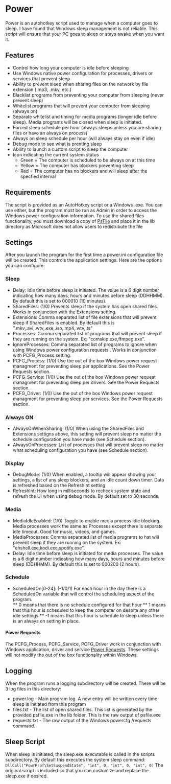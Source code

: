 # Power
Power is an autohotkey script used to manage when a computer goes to sleep.  I have found that Windows sleep management is not reliable.  This script will ensure that your PC goes to sleep or stays awake when you want it.

## Features
* Control how long your computer is idle before sleeping
* Use Windows native power configuration for processes, drivers or services that prevent sleep
* Ability to prevent sleep when sharing files on the network by file extension (.mp3, .mkv, etc.)
* Blacklist programs from preventing your computer from sleeping (never prevent sleep)
* Whitelist programs that will prevent your computer from sleeping (always on)
* Separate whitelist and timing for media programs (longer idle before sleep).  Media programs will be closed when sleep is initiated.
* Forced sleep schedule per hour (always sleeps unless you are sharing files or have an always on process)
* Always on sleep schedule per hour (will always stay on even if idle)
* Debug mode to see what is prenting sleep
* Ability to launch a custom script to sleep the computer
* Icon indicating the current system status
	* Green = The computer is scheduled to be always on at this time
	* Yellow = The computer has blockers preventing sleep
	* Red = The computer has no blockers and will sleep after the specfied interval

## Requirements
The script is provided as an AutoHotkey script or a Windows .exe.  You can use either, but the program must be run as Admin in order to access the Windows power configuration information.  To use the shared files functionality, you must download a copy of [PsFile](https://docs.microsoft.com/en-us/sysinternals/downloads/psfile) and place it in the lib directory as Microsoft does not allow users to redistribute the file

## Settings
After you launch the program for the first time a power.ini configuration file will be created.  This controls the application settings.  Here are the options you can configure:

### Sleep
* Delay: Idle time before sleep is initiated.  The value is a 6 digit number indicating how many days, hours and minutes before sleep (DDHHMM).  By default this is set to 000010 (10 minutes).
* SharedFiles: (1/0) Prevents sleep if the system has open shared files.  Works in conjunction with the Extensions setting.
* Extensions: Comma separated list of file extensions that will prevent sleep if SharedFiles is enabled.  By default this is ".mkv,.avi,.wtv,.exe,.iso,.mp4,.wtv,.ts"
* Processes: Comma separated list of programs that will prevent sleep if they are running on the system.  Ex: "comskip.exe,ffmpeg.exe".
* IgnoreProcesses: Comma separated list of programs to ignore when using Windows power configuration requests .  Works in conjunction with PCFG_Process setting.
* PCFG_Process: (1/0) Use the out of the box Windows power request managment for preventing sleep per applications.  See the Power Requests section.
* PCFG_Service: (1/0) Use the out of the box Windows power request managment for preventing sleep per drivers.  See the Power Requests section.
* PCFG_Driver: (1/0) Use the out of the box Windows power request managment for preventing sleep per services.  See the Power Requests section.

### Always ON
* AlwaysOnWhenSharing: (1/0) When using the SharedFiles and Extensions settigns above, this setting will prevent sleep no matter the schedule configuration you have made (see Schedule section).
* AlwaysOnProcesses: List of processes that will prevent sleep no matter what scheduling configuration you have (see Schedule section).

### Display
* DebugMode: (1/0) When enabled, a tooltip will appear showing your settings, a list of any sleep blockers, and an idle count down timer.  Data is refreshed based on the RefreshInt setting
* RefreshInt: How long in milliseconds to recheck system state and refresh the UI when using debug mode.  By default set to 30 seconds.

### Media
* MediaIdleEnabled: (1/0) Toggle to enable media process idle blocking.  Media processes work the same as Processes except there is separate idle timeout.  Good for music, videos, and games.
* MediaProcesses: Comma separated list of media programs to hat will prevent sleep if they are running on the system.  Ex: "ehshell.exe,kodi.exe,spotify.exe".
* Delay: Idle time before sleep is initiated for media processes.  The value is a 6 digit number indicating how many days, hours and minutes before sleep (DDHHMM).  By default this is set to 000200 (2 hours).

### Schedule
* ScheduledOn[0-24]: (-1/0/1) For each hour in the day there is a ScheduledOn variable that will control the scheduling aspect of the program.  
** 0 means that there is no schedule configured for that hour
** 1 means that this hour is scheduled to keep the computer on despite any other idle settings
** -1 means that this hour is schedule to sleep unless there is an always on setting in place.

#### Power Requests
The PCFG_Process, PCFG_Service, PCFG_Driver work in conjunction with Windows application, driver and service [Power Requests](https://docs.microsoft.com/en-us/windows-hardware/design/device-experiences/powercfg-command-line-options#option_requests).  These settings will not modify the out of the box functionality within Windows.

## Logging
When the program runs a logging subdirectory will be created.  There will be 3 log files in this directory:
* power.log - Main program log.  A new entry will be written every time sleep is initiated from this program
* files.txt - The list of open shared files.  This list is generated by the provided psfile.exe in the lib folder.  This is the raw output of psfile.exe
* requests.txt - The raw output of the Windows powercfg /requests command.

## Sleep Script
When sleep is initiated, the sleep.exe executable is called in the scripts subdirectory.  By default this executes the system sleep command:
`DllCall("PowrProf\SetSuspendState", "int", 0, "int", 0, "int", 0)`
The original script is included so that you can customize and replace the sleep.exe if desired.
